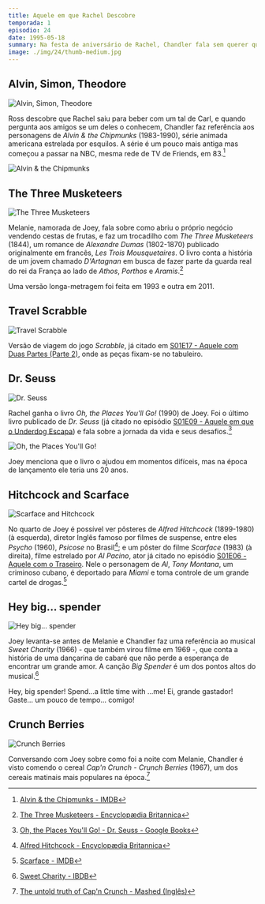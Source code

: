 ```yaml
---
title: Aquele em que Rachel Descobre
temporada: 1
episodio: 24
date: 1995-05-18
summary: Na festa de aniversário de Rachel, Chandler fala sem querer que Ross está apaixonado por ela.
image: ./img/24/thumb-medium.jpg
---
```


## Alvin, Simon, Theodore

![Alvin, Simon, Theodore](./img/24/alvin-simon-theodore.png)

<cena>
  <ross
    original="- Do you guys know who Carl is?"
    traducao="- Alguém sabe quem é esse tal de Carl?"
  />
  <chandler
    original="- Let's see. Alvin, Simon, Theodore... No."
    traducao="- Deixa eu ver. Alvin, Simon, Theodore... Não."
  />
</cena>

Ross descobre que Rachel saiu para beber com um tal de Carl, e quando
pergunta aos amigos se um deles o conhecem, Chandler faz referência aos
personagens de *Alvin & the Chipmunks* (1983-1990), série animada americana
estrelada por esquilos. A série é um pouco mais antiga mas começou a passar
na NBC, mesma rede de TV de Friends, em 83.[^alvin-imdb]

![Alvin & the Chipmunks](./img/24/alvin-chipmunks.png)

[^alvin-imdb]: [Alvin & the Chipmunks - IMDB](https://www.imdb.com/title/tt0084972/)

## The Three Musketeers

![The Three Musketeers](./img/24/the-three-musketeers.png)

<cena>
    <joey
        original="- Like &quot;The Three Musketeers&quot;, only with fruit."
        traducao="- Igual aos &quot;Três Mosqueteiros&quot;, mas com frutas."
    />
</cena>

Melanie, namorada de Joey, fala sobre como abriu o próprio negócio vendendo
cestas de frutas, e faz um trocadilho com *The Three Musketeers* (1844), um
romance de *Alexandre Dumas* (1802-1870) publicado originalmente em francês,
*Les Trois Mousquetaires*. O livro conta a história de um jovem chamado *D'Artagnan*
em busca de fazer parte da guarda real do rei da França ao lado de
*Athos*, *Porthos* e *Aramis*.[^musketeers-britannica]

Uma versão longa-metragem foi feita em 1993 e outra em 2011.

[^musketeers-britannica]: [The Three Musketeers - Encyclopædia Britannica](https://www.britannica.com/topic/The-Three-Musketeers)

## Travel Scrabble

![Travel Scrabble](./img/24/travel-scrabble.png)

<cena>
    <rachel
        original="- It rattles. It's... Travel Scrabble."
        traducao="- Faz barulho. É... Palavras Cruzadas para viagem."
    />
</cena>

Versão de viagem do jogo *Scrabble*, já citado em [S01E17 - Aquele com Duas Partes (Parte 2)](/temporada/1/episodio/17/#scrabble), onde as peças
fixam-se no tabuleiro.

## Dr. Seuss

![Dr. Seuss](./img/24/dr-seuss.png)

<cena>
  <rachel
    original="- Feels like a book. And it's a book!"
    traducao="- Parece um livro. É um livro!"
  />
  <phoebe
    original="- It's Dr. Seuss!"
    traducao="- É Dr. Seuss!"
  />
</cena>

Rachel ganha o livro *Oh, the Places You'll Go!* (1990) de Joey. Foi o
último livro publicado de *Dr. Seuss* (já citado no episódio
[S01E09 - Aquele em que o Underdog Escapa](/temporada/1/episodio/9/#yertle-the-turtle)) e fala sobre a jornada da vida e seus desafios.[^places-book]

![Oh, the Places You'll Go!](./img/24/places-book.jpg)

Joey menciona que o livro o ajudou em momentos difíceis, mas na época de lançamento
ele teria uns 20 anos.

[^places-book]: [Oh, the Places You'll Go! - Dr. Seuss - Google Books](https://books.google.com.br/books/about/Oh_the_Places_You_ll_Go.html?id=_LettPDhwR0C&redir_esc=y)

## Hitchcock and Scarface

![Scarface and Hitchcock](./img/24/scarface-and-hitchcock.png)

No quarto de Joey é possível ver pôsteres de *Alfred Hitchcock* (1899-1980) (à esquerda),
diretor Inglês famoso por filmes de suspense, entre eles *Psycho* (1960), *Psicose*
no Brasil[^hitchcock-britannica]; e um pôster do filme *Scarface* (1983) (à direita), filme
estrelado por *Al Pacino*, ator já citado no episódio
[S01E06 - Aquele com o Traseiro](/temporada/1/episodio/6/#al-pacino). Nele o personagem
de *Al*, *Tony Montana*, um criminoso cubano, é deportado para *Miami* e toma
controle de um grande cartel de drogas.[^scarface-imdb]

[^hitchcock-britannica]: [Alfred Hitchcock - Encyclopædia Britannica](https://www.britannica.com/biography/Alfred-Hitchcock)
[^scarface-imdb]: [Scarface - IMDB](https://www.imdb.com/title/tt0086250/)

## Hey big... spender

![Hey big... spender](./img/24/hey-big-spender.png)

<cena>
  <chandler
    original="- Hey, big..."
    traducao="- Ei, grande..."
  />
  <joey
    original="- Shh!"
    traducao="- Shh!"
  />
  <chandler
    original="- Spender."
    traducao="- Gastador."
  />
</cena>

Joey levanta-se antes de Melanie e Chandler faz uma referência ao musical
*Sweet Charity* (1966) - que também virou filme em 1969 -, que conta a história
de uma dançarina de cabaré que não perde a esperança de encontrar um grande amor.
A canção *Big Spender* é um dos pontos altos do musical.[^sweet-charity-ibdb]

<musica>
  <letra slot="original">
    Hey, big spender!
    Spend...a little time with ...me!
  </letra>
  <letra slot="traducao">
    Ei, grande gastador!
    Gaste... um pouco de tempo... comigo!
  </letra>
</musica>

[^sweet-charity-ibdb]: [Sweet Charity - IBDB](https://www.ibdb.com/broadway-production/sweet-charity-3281)

## Crunch Berries

![Crunch Berries](./img/24/crunch-berries.png)

Conversando com Joey sobre como foi a noite com Melanie, Chandler é visto comendo
o cereal *Cap'n Crunch - Crunch Berries* (1967), um dos cereais matinais mais populares
na época.[^berries-mashed]

[^berries-mashed]: [The untold truth of Cap'n Crunch - Mashed (Inglês)](https://www.mashed.com/206601/the-untold-truth-of-capn-crunch/)

